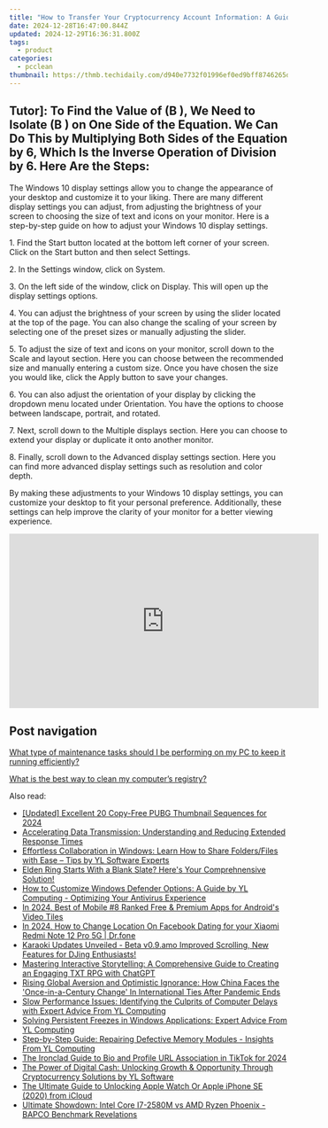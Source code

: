 ```yaml
---
title: "How to Transfer Your Cryptocurrency Account Information: A Guide From the Coin Balance Verification Utility - YL Computing"
date: 2024-12-28T16:47:00.844Z
updated: 2024-12-29T16:36:31.800Z
tags:
  - product
categories:
  - pcclean
thumbnail: https://thmb.techidaily.com/d940e7732f01996ef0ed9bff8746265de4ef97bd20619840505d03a7ae8944c3.jpg
---
```


## Tutor]: To Find the Value of \(B \), We Need to Isolate \(B \) on One Side of the Equation. We Can Do This by Multiplying Both Sides of the Equation by 6, Which Is the Inverse Operation of Division by 6. Here Are the Steps:

The Windows 10 display settings allow you to change the appearance of your desktop and customize it to your liking. There are many different display settings you can adjust, from adjusting the brightness of your screen to choosing the size of text and icons on your monitor. Here is a step-by-step guide on how to adjust your Windows 10 display settings. 

1\. Find the Start button located at the bottom left corner of your screen. Click on the Start button and then select Settings.

2\. In the Settings window, click on System.

3\. On the left side of the window, click on Display. This will open up the display settings options. 

4\. You can adjust the brightness of your screen by using the slider located at the top of the page. You can also change the scaling of your screen by selecting one of the preset sizes or manually adjusting the slider.

5\. To adjust the size of text and icons on your monitor, scroll down to the Scale and layout section. Here you can choose between the recommended size and manually entering a custom size. Once you have chosen the size you would like, click the Apply button to save your changes.

6\. You can also adjust the orientation of your display by clicking the dropdown menu located under Orientation. You have the options to choose between landscape, portrait, and rotated.

7\. Next, scroll down to the Multiple displays section. Here you can choose to extend your display or duplicate it onto another monitor.

8\. Finally, scroll down to the Advanced display settings section. Here you can find more advanced display settings such as resolution and color depth. 

By making these adjustments to your Windows 10 display settings, you can customize your desktop to fit your personal preference. Additionally, these settings can help improve the clarity of your monitor for a better viewing experience.

<!-- affiliate ads begin -->
<iframe width="560" height="315" src="https://www.youtube.com/embed/ZeYbTVeaXg0?si=rwLL1DbBoX26BGjm" title="YouTube video player" frameborder="0" allow="accelerometer; autoplay; clipboard-write; encrypted-media; gyroscope; picture-in-picture; web-share" referrerpolicy="strict-origin-when-cross-origin" allowfullscreen></iframe>
<!-- affiliate ads end -->

## Post navigation

[What type of maintenance tasks should I be performing on my PC to keep it running efficiently?](https://tools.techidaily.com/pcclean/products/)

[What is the best way to clean my computer’s registry?](https://tools.techidaily.com/pcclean/products/)

<ins class="adsbygoogle"
     style="display:block"
     data-ad-format="autorelaxed"
     data-ad-client="ca-pub-7571918770474297"
     data-ad-slot="1223367746"></ins>

<ins class="adsbygoogle"
     style="display:block"
     data-ad-client="ca-pub-7571918770474297"
     data-ad-slot="8358498916"
     data-ad-format="auto"
     data-full-width-responsive="true"></ins>

<span class="atpl-alsoreadstyle">Also read:</span>
<div><ul>
<li><a href="https://article-posts.techidaily.com/updated-excellent-20-copy-free-pubg-thumbnail-sequences-for-2024/"><u>[Updated] Excellent 20 Copy-Free PUBG Thumbnail Sequences for 2024</u></a></li>
<li><a href="https://games-able.techidaily.com/accelerating-data-transmission-understanding-and-reducing-extended-response-times/"><u>Accelerating Data Transmission: Understanding and Reducing Extended Response Times</u></a></li>
<li><a href="https://win-exclusive.techidaily.com/effortless-collaboration-in-windows-learn-how-to-share-foldersfiles-with-ease-tips-by-yl-software-experts/"><u>Effortless Collaboration in Windows: Learn How to Share Folders/Files with Ease – Tips by YL Software Experts</u></a></li>
<li><a href="https://win-able.techidaily.com/elden-ring-starts-with-a-blank-slate-heres-your-comprehnensive-solution/"><u>Elden Ring Starts With a Blank Slate? Here's Your Comprehnensive Solution!</u></a></li>
<li><a href="https://win-exclusive.techidaily.com/how-to-customize-windows-defender-options-a-guide-by-yl-computing-optimizing-your-antivirus-experience/"><u>How to Customize Windows Defender Options: A Guide by YL Computing - Optimizing Your Antivirus Experience</u></a></li>
<li><a href="https://fox-cloud.techidaily.com/in-2024-best-of-mobile-8-ranked-free-and-premium-apps-for-androids-video-tiles/"><u>In 2024, Best of Mobile #8 Ranked Free & Premium Apps for Android's Video Tiles</u></a></li>
<li><a href="https://location-social.techidaily.com/in-2024-how-to-change-location-on-facebook-dating-for-your-xiaomi-redmi-note-12-pro-5g-drfone-by-drfone-virtual-android/"><u>In 2024, How to Change Location On Facebook Dating for your Xiaomi Redmi Note 12 Pro 5G | Dr.fone</u></a></li>
<li><a href="https://win-exclusive.techidaily.com/karaoki-updates-unveiled-beta-v09amo-improved-scrolling-new-features-for-djing-enthusiasts/"><u>Karaoki Updates Unveiled - Beta v0.9.amo Improved Scrolling, New Features for DJing Enthusiasts!</u></a></li>
<li><a href="https://tech-hub.techidaily.com/mastering-interactive-storytelling-a-comprehensive-guide-to-creating-an-engaging-txt-rpg-with-chatgpt/"><u>Mastering Interactive Storytelling: A Comprehensive Guide to Creating an Engaging TXT RPG with ChatGPT</u></a></li>
<li><a href="https://win-exclusive.techidaily.com/rising-global-aversion-and-optimistic-ignorance-how-china-faces-the-once-in-a-century-change-in-international-ties-after-pandemic-ends/"><u>Rising Global Aversion and Optimistic Ignorance: How China Faces the 'Once-in-a-Century Change' In International Ties After Pandemic Ends</u></a></li>
<li><a href="https://win-exclusive.techidaily.com/slow-performance-issues-identifying-the-culprits-of-computer-delays-with-expert-advice-from-yl-computing/"><u>Slow Performance Issues: Identifying the Culprits of Computer Delays with Expert Advice From YL Computing</u></a></li>
<li><a href="https://win-exclusive.techidaily.com/solving-persistent-freezes-in-windows-applications-expert-advice-from-yl-computing/"><u>Solving Persistent Freezes in Windows Applications: Expert Advice From YL Computing</u></a></li>
<li><a href="https://win-exclusive.techidaily.com/step-by-step-guide-repairing-defective-memory-modules-insights-from-yl-computing/"><u>Step-by-Step Guide: Repairing Defective Memory Modules - Insights From YL Computing</u></a></li>
<li><a href="https://some-skills.techidaily.com/the-ironclad-guide-to-bio-and-profile-url-association-in-tiktok-for-2024/"><u>The Ironclad Guide to Bio and Profile URL Association in TikTok for 2024</u></a></li>
<li><a href="https://win-exclusive.techidaily.com/the-power-of-digital-cash-unlocking-growth-and-opportunity-through-cryptocurrency-solutions-by-yl-software/"><u>The Power of Digital Cash: Unlocking Growth & Opportunity Through Cryptocurrency Solutions by YL Software</u></a></li>
<li><a href="https://activate-lock.techidaily.com/the-ultimate-guide-to-unlocking-apple-watch-or-apple-iphone-se-2020-from-icloud-by-drfone-ios/"><u>The Ultimate Guide to Unlocking Apple Watch Or Apple iPhone SE (2020) from iCloud</u></a></li>
<li><a href="https://hardware-reviews.techidaily.com/ultimate-showdown-intel-core-i7-2580m-vs-amd-ryzen-phoenix-bapco-benchmark-revelations/"><u>Ultimate Showdown: Intel Core I7-2580M vs AMD Ryzen Phoenix - BAPCO Benchmark Revelations</u></a></li>
</ul></div>

